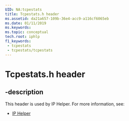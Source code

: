 ```yaml
---
UID: NA:tcpestats
title: Tcpestats.h header
ms.assetid: da21a657-109b-36e4-acc9-a116cf6065eb
ms.date: 01/11/2019
ms.keywords: 
ms.topic: conceptual
tech.root: iphlp
f1_keywords:
 - tcpestats
 - tcpestats/tcpestats
---
```


# Tcpestats.h header


## -description

This header is used by IP Helper. For more information, see:

- [IP Helper](../_iphlp/index.md)

